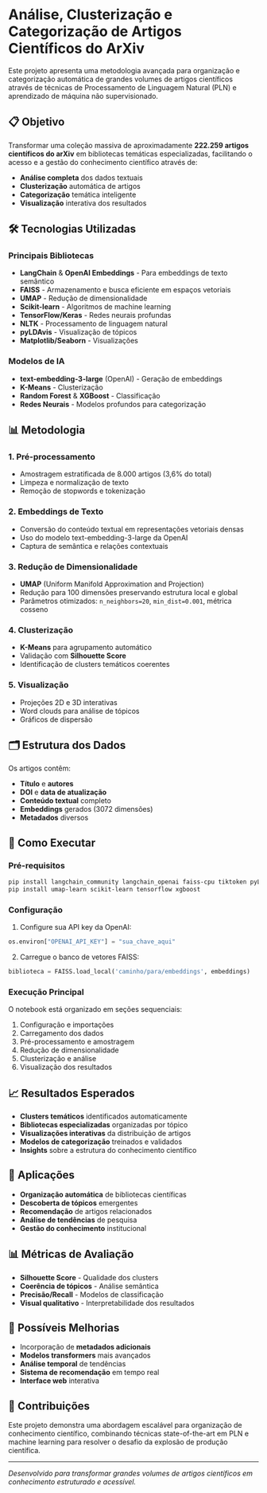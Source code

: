 # Análise, Clusterização e Categorização de Artigos Científicos do ArXiv

Este projeto apresenta uma metodologia avançada para organização e categorização automática de grandes volumes de artigos científicos através de técnicas de Processamento de Linguagem Natural (PLN) e aprendizado de máquina não supervisionado.

## 📋 Objetivo

Transformar uma coleção massiva de aproximadamente **222.259 artigos científicos do arXiv** em bibliotecas temáticas especializadas, facilitando o acesso e a gestão do conhecimento científico através de:

- **Análise completa** dos dados textuais
- **Clusterização** automática de artigos
- **Categorização** temática inteligente
- **Visualização** interativa dos resultados

## 🛠️ Tecnologias Utilizadas

### Principais Bibliotecas
- **LangChain** & **OpenAI Embeddings** - Para embeddings de texto semântico
- **FAISS** - Armazenamento e busca eficiente em espaços vetoriais
- **UMAP** - Redução de dimensionalidade
- **Scikit-learn** - Algoritmos de machine learning
- **TensorFlow/Keras** - Redes neurais profundas
- **NLTK** - Processamento de linguagem natural
- **pyLDAvis** - Visualização de tópicos
- **Matplotlib/Seaborn** - Visualizações

### Modelos de IA
- **text-embedding-3-large** (OpenAI) - Geração de embeddings
- **K-Means** - Clusterização
- **Random Forest** & **XGBoost** - Classificação
- **Redes Neurais** - Modelos profundos para categorização

## 📊 Metodologia

### 1. **Pré-processamento**
- Amostragem estratificada de 8.000 artigos (3,6% do total)
- Limpeza e normalização de texto
- Remoção de stopwords e tokenização

### 2. **Embeddings de Texto**
- Conversão do conteúdo textual em representações vetoriais densas
- Uso do modelo text-embedding-3-large da OpenAI
- Captura de semântica e relações contextuais

### 3. **Redução de Dimensionalidade**
- **UMAP** (Uniform Manifold Approximation and Projection)
- Redução para 100 dimensões preservando estrutura local e global
- Parâmetros otimizados: `n_neighbors=20`, `min_dist=0.001`, métrica cosseno

### 4. **Clusterização**
- **K-Means** para agrupamento automático
- Validação com **Silhouette Score**
- Identificação de clusters temáticos coerentes

### 5. **Visualização**
- Projeções 2D e 3D interativas
- Word clouds para análise de tópicos
- Gráficos de dispersão

## 🗂️ Estrutura dos Dados

Os artigos contêm:
- **Título** e **autores**
- **DOI** e **data de atualização**
- **Conteúdo textual** completo
- **Embeddings** gerados (3072 dimensões)
- **Metadados** diversos

## 🚀 Como Executar

### Pré-requisitos
```bash
pip install langchain_community langchain_openai faiss-cpu tiktoken pyLDAvis
pip install umap-learn scikit-learn tensorflow xgboost
```

### Configuração
1. Configure sua API key da OpenAI:
```python
os.environ["OPENAI_API_KEY"] = "sua_chave_aqui"
```

2. Carregue o banco de vetores FAISS:
```python
biblioteca = FAISS.load_local('caminho/para/embeddings', embeddings)
```

### Execução Principal
O notebook está organizado em seções sequenciais:
1. Configuração e importações
2. Carregamento dos dados
3. Pré-processamento e amostragem
4. Redução de dimensionalidade
5. Clusterização e análise
6. Visualização dos resultados

## 📈 Resultados Esperados

- **Clusters temáticos** identificados automaticamente
- **Bibliotecas especializadas** organizadas por tópico
- **Visualizações interativas** da distribuição de artigos
- **Modelos de categorização** treinados e validados
- **Insights** sobre a estrutura do conhecimento científico

## 🎯 Aplicações

- **Organização automática** de bibliotecas científicas
- **Descoberta de tópicos** emergentes
- **Recomendação** de artigos relacionados
- **Análise de tendências** de pesquisa
- **Gestão do conhecimento** institucional

## 📊 Métricas de Avaliação

- **Silhouette Score** - Qualidade dos clusters
- **Coerência de tópicos** - Análise semântica
- **Precisão/Recall** - Modelos de classificação
- **Visual qualitativo** - Interpretabilidade dos resultados

## 🔮 Possíveis Melhorias

- Incorporação de **metadados adicionais**
- **Modelos transformers** mais avançados
- **Análise temporal** de tendências
- **Sistema de recomendação** em tempo real
- **Interface web** interativa

## 👥 Contribuições

Este projeto demonstra uma abordagem escalável para organização de conhecimento científico, combinando técnicas state-of-the-art em PLN e machine learning para resolver o desafio da explosão de produção científica.

---

*Desenvolvido para transformar grandes volumes de artigos científicos em conhecimento estruturado e acessível.*
